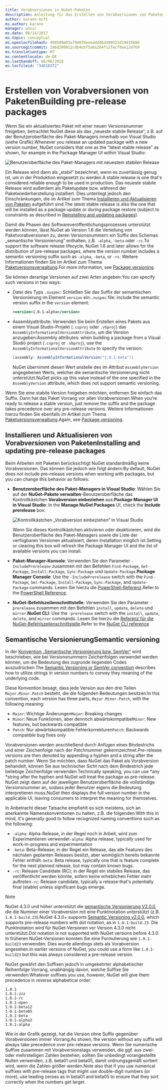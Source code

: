 ```yaml
---
title: Vorabversionen in NuGet-Paketen
description: Anleitung für das Erstellen von Vorabversionen von Paketen
author: karann-msft
ms.author: karann
manager: unnir
ms.date: 08/14/2017
ms.topic: conceptual
ms.openlocfilehash: 498509e03a794878eeeadd46d499521d19415600
ms.sourcegitcommit: 2a6d200012cdb4cbf5ab1264f12fecf9ae12d769
ms.translationtype: HT
ms.contentlocale: de-DE
ms.lasthandoff: 06/06/2018
ms.locfileid: "34818372"
---
```

# <a name="building-pre-release-packages"></a><span data-ttu-id="edaf3-103">Erstellen von Vorabversionen von Paketen</span><span class="sxs-lookup"><span data-stu-id="edaf3-103">Building pre-release packages</span></span>

<span data-ttu-id="edaf3-104">Wenn Sie ein aktualisiertes Paket mit einer neuen Versionsnummer freigeben, betrachtet NuGet diese als das „neueste stabile Release“, z.B. auf der Benutzeroberfläche des Paket-Managers innerhalb von Visual Studio (siehe Grafik):</span><span class="sxs-lookup"><span data-stu-id="edaf3-104">Whenever you release an updated package with a new version number, NuGet considers that one as the "latest stable release" as shown, for example in the Package Manager UI within Visual Studio:</span></span>

![Benutzeroberfläche des Paket-Managers mit neuestem stabilen Release](media/Prerelease_01-LatestStable.png)

<span data-ttu-id="edaf3-106">Ein Release wird dann als „stabil“ bezeichnet, wenn es zuverlässig genug ist, um in der Produktion eingesetzt zu werden.</span><span class="sxs-lookup"><span data-stu-id="edaf3-106">A stable release is one that's considered reliable enough to be used in production.</span></span> <span data-ttu-id="edaf3-107">Das neueste stabile Release wird außerdem als Paketupdate bzw. während der Paketwiederherstellung installiert. Dies unterliegt jedoch den Einschränkungen, die im Artikel zum Thema [Installieren und Aktualisieren von Paketen](../consume-packages/reinstalling-and-updating-packages.md) aufgeführt sind.</span><span class="sxs-lookup"><span data-stu-id="edaf3-107">The latest stable release is also the one that will be installed as a package update or during package restore (subject to constraints as described in [Reinstalling and updating packages](../consume-packages/reinstalling-and-updating-packages.md)).</span></span>

<span data-ttu-id="edaf3-108">Damit die Phasen des Softwareveröffentlichungsprozesses unterstützt werden können, lässt NuGet ab Version 1.6 die Verteilung von Paketvorabversionen zu, deren Versionsnummern ein Suffix des Schemas „semantische Versionierung“ enthalten, z.B. `-alpha`, `-beta` oder `-rc`.</span><span class="sxs-lookup"><span data-stu-id="edaf3-108">To support the software release lifecycle, NuGet 1.6 and later allows for the distribution of pre-release packages, where the version number includes a semantic versioning suffix such as `-alpha`, `-beta`, or `-rc`.</span></span> <span data-ttu-id="edaf3-109">Weitere Informationen finden Sie im Artikel zum Thema [Paketversionsverwaltung](../reference/package-versioning.md#pre-release-versions).</span><span class="sxs-lookup"><span data-stu-id="edaf3-109">For more information, see [Package versioning](../reference/package-versioning.md#pre-release-versions).</span></span>

<span data-ttu-id="edaf3-110">Sie können derartige Versionen auf zwei Arten angeben:</span><span class="sxs-lookup"><span data-stu-id="edaf3-110">You can specify such versions in two ways:</span></span>

- <span data-ttu-id="edaf3-111">Datei des Typs `.nuspec`: Schließen Sie das Suffix der semantischen Versionierung im Element `version` ein:</span><span class="sxs-lookup"><span data-stu-id="edaf3-111">`.nuspec` file: include the semantic version suffix in the `version` element:</span></span>

    ```xml
    <version>1.0.1-alpha</version>
    ```

- <span data-ttu-id="edaf3-112">Assemblyattribute: Verwenden Sie beim Erstellen eines Pakets aus einem Visual Studio-Projekt (`.csproj` oder `.vbproj`) das `AssemblyInformationalVersionAttribute`, um die Version anzugeben:</span><span class="sxs-lookup"><span data-stu-id="edaf3-112">Assembly attributes: when building a package from a Visual Studio project (`.csproj` or `.vbproj`), use the `AssemblyInformationalVersionAttribute` to specify the version:</span></span>

    ```cs
    [assembly: AssemblyInformationalVersion("1.0.1-beta")]
    ```

    <span data-ttu-id="edaf3-113">NuGet übernimmt diesen Wert anstelle des im Attribut `AssemblyVersion` angegebenen Werts, welcher die semantische Versionierung nicht unterstützt.</span><span class="sxs-lookup"><span data-stu-id="edaf3-113">NuGet picks up this value instead of the one specified in the `AssemblyVersion` attribute, which does not support semantic versioning.</span></span>

<span data-ttu-id="edaf3-114">Wenn Sie eine stabile Version freigeben möchten, entfernen Sie einfach das Suffix. Dann hat das Paket Vorrang vor allen Vorabversionen.</span><span class="sxs-lookup"><span data-stu-id="edaf3-114">When you’re ready to release a stable version, just remove the suffix and the package takes precedence over any pre-release versions.</span></span> <span data-ttu-id="edaf3-115">Weitere Informationen hierzu finden Sie ebenfalls im Artikel zum Thema [Paketversionsverwaltung](../reference/package-versioning.md#pre-release-versions).</span><span class="sxs-lookup"><span data-stu-id="edaf3-115">Again, see [Package versioning](../reference/package-versioning.md#pre-release-versions).</span></span>

## <a name="installing-and-updating-pre-release-packages"></a><span data-ttu-id="edaf3-116">Installieren und Aktualisieren von Vorabversionen von Paketen</span><span class="sxs-lookup"><span data-stu-id="edaf3-116">Installing and updating pre-release packages</span></span>

<span data-ttu-id="edaf3-117">Beim Arbeiten mit Paketen berücksichtigt NuGet standardmäßig keine Vorabversionen. Das können Sie jedoch wie folgt ändern:</span><span class="sxs-lookup"><span data-stu-id="edaf3-117">By default, NuGet does not include pre-release versions when working with packages, but you can change this behavior as follows:</span></span>

- <span data-ttu-id="edaf3-118">**Benutzeroberfläche des Paket-Managers in Visual Studio**: Wählen Sie auf der **NuGet-Pakete verwalten**-Benutzeroberfläche das Kontrollkästchen **Vorabversion einbeziehen** aus:</span><span class="sxs-lookup"><span data-stu-id="edaf3-118">**Package Manager UI in Visual Studio**: In the **Manage NuGet Packages** UI, check the **Include prerelease** box:</span></span>

    ![Kontrollkästchen „Vorabversion einbeziehen“ in Visual Studio](media/Prerelease_02-CheckPrerelease.png)

    <span data-ttu-id="edaf3-120">Wenn Sie dieses Kontrollkästchen aktivieren oder deaktivieren, wird die Benutzeroberfläche des Paket-Managers sowie die Liste der verfügbaren Versionen aktualisiert, deren Installation möglich ist.</span><span class="sxs-lookup"><span data-stu-id="edaf3-120">Setting or clearing this box will refresh the Package Manager UI and the list of available versions you can install.</span></span>

- <span data-ttu-id="edaf3-121">**Paket-Manager-Konsole**: Verwenden Sie den Parameter `-IncludePrerelease` zusammen mit den Befehlen `Find-Package`, `Get-Package`, `Install-Package`, `Sync-Package` und `Update-Package`.</span><span class="sxs-lookup"><span data-stu-id="edaf3-121">**Package Manager Console**: Use the `-IncludePrerelease` switch with the `Find-Package`, `Get-Package`, `Install-Package`, `Sync-Package`, and `Update-Package` commands.</span></span> <span data-ttu-id="edaf3-122">Lesen Sie hierzu die [PowerShell-Referenz](../tools/powershell-reference.md).</span><span class="sxs-lookup"><span data-stu-id="edaf3-122">Refer to the [PowerShell Reference](../tools/powershell-reference.md).</span></span>

- <span data-ttu-id="edaf3-123">**NuGet-Befehlszeilenschnittstelle**: Verwenden Sie den Parameter `-prerelease` zusammen mit den Befehlen `install`, `update`, `delete` und `mirror`.</span><span class="sxs-lookup"><span data-stu-id="edaf3-123">**NuGet CLI**: Use the `-prerelease` switch with the `install`, `update`, `delete`, and `mirror` commands.</span></span> <span data-ttu-id="edaf3-124">Lesen Sie hierzu die [Referenz für die NuGet-Befehlszeilenschnittstelle](../tools/nuget-exe-cli-reference.md).</span><span class="sxs-lookup"><span data-stu-id="edaf3-124">Refer to the [NuGet CLI reference](../tools/nuget-exe-cli-reference.md)</span></span>

## <a name="semantic-versioning"></a><span data-ttu-id="edaf3-125">Semantische Versionierung</span><span class="sxs-lookup"><span data-stu-id="edaf3-125">Semantic versioning</span></span>

<span data-ttu-id="edaf3-126">In der [Konvention „Semantische Versionierung bzw. SemVer“](http://semver.org/spec/v1.0.0.html) wird beschrieben, wie bei Versionsnummern Zeichenfolgen verwendet werden können, um die Bedeutung des zugrunde liegenden Codes auszudrücken.</span><span class="sxs-lookup"><span data-stu-id="edaf3-126">The [Semantic Versioning or SemVer convention](http://semver.org/spec/v1.0.0.html) describes how to utilize strings in version numbers to convey they meaning of the underlying code.</span></span>

<span data-ttu-id="edaf3-127">Diese Konvention besagt, dass jede Version aus den drei Teilen `Major.Minor.Patch` besteht, die die folgenden Bedeutungen besitzen:</span><span class="sxs-lookup"><span data-stu-id="edaf3-127">In this convention, each version has three parts, `Major.Minor.Patch`, with the following meaning:</span></span>

- <span data-ttu-id="edaf3-128">`Major`: Wichtige Änderungen</span><span class="sxs-lookup"><span data-stu-id="edaf3-128">`Major`: Breaking changes</span></span>
- <span data-ttu-id="edaf3-129">`Minor`: Neue Funktionen, aber dennoch abwärtskompatibel</span><span class="sxs-lookup"><span data-stu-id="edaf3-129">`Minor`: New features, but backwards compatible</span></span>
- <span data-ttu-id="edaf3-130">`Patch`: Nur abwärtskompatible Fehlerkorrekturen</span><span class="sxs-lookup"><span data-stu-id="edaf3-130">`Patch`: Backwards compatible bug fixes only</span></span>

<span data-ttu-id="edaf3-131">Vorabversionen werden anschließend durch Anfügen eines Bindestrichs und einer Zeichenfolge nach der Patchnummer gekennzeichnet.</span><span class="sxs-lookup"><span data-stu-id="edaf3-131">Pre-release versions are then denoted by appending a hyphen and a string after the patch number.</span></span> <span data-ttu-id="edaf3-132">Wenn Sie möchten, dass NuGet das Paket als Vorabversion behandelt, können Sie aus technischer Sicht nach dem Bindestrich jede beliebige Zeichenfolge verwenden.</span><span class="sxs-lookup"><span data-stu-id="edaf3-132">Technically speaking, you can use *any *string after the hyphen and NuGet will treat the package as pre-release.</span></span> <span data-ttu-id="edaf3-133">NuGet zeigt dann auf der jeweiligen Benutzeroberfläche die vollständige Versionsnummer an, sodass jeder Benutzer eigens die Bedeutung interpretieren muss.</span><span class="sxs-lookup"><span data-stu-id="edaf3-133">NuGet then displays the full version number in the applicable UI, leaving consumers to interpret the meaning for themselves.</span></span>

<span data-ttu-id="edaf3-134">In Anbetracht dieser Tatsache empfiehlt es sich meistens, sich an anerkannte Namenskonventionen zu halten, z.B. die folgenden:</span><span class="sxs-lookup"><span data-stu-id="edaf3-134">With this in mind, it's generally good to follow recognized naming conventions such as the following:</span></span>

- <span data-ttu-id="edaf3-135">`-alpha`: Alpha-Release, in der Regel noch in Arbeit, wird zum Experimentieren verwendet</span><span class="sxs-lookup"><span data-stu-id="edaf3-135">`-alpha`: Alpha release, typically used for work-in-progress and experimentation</span></span>
- <span data-ttu-id="edaf3-136">`-beta`: Beta-Release; in der Regel ein Release, das alle Features des nächsten geplanten Releases besitzt, aber womöglich bereits bekannte Fehler enthält</span><span class="sxs-lookup"><span data-stu-id="edaf3-136">`-beta`: Beta release, typically one that is feature complete for the next planned release, but may contain known bugs.</span></span>
- <span data-ttu-id="edaf3-137">`-rc`: Release Candidate (RC); in der Regel ein stabiles Release, das veröffentlicht werden könnte, sofern keine erheblichen Fehler mehr auftreten</span><span class="sxs-lookup"><span data-stu-id="edaf3-137">`-rc`: Release candidate, typically a release that's potentially final (stable) unless significant bugs emerge.</span></span>

> [!Note]
> <span data-ttu-id="edaf3-138">NuGet 4.3.0 und höher unterstützt die [semantische Versionierung V2.0.0](http://semver.org/spec/v2.0.0.html), die die Nummer einer Vorabversion mit eine Punktnotation unterstützt (z.B. `1.0.1-build.23`).</span><span class="sxs-lookup"><span data-stu-id="edaf3-138">NuGet 4.3.0+ supports [Semantic Versioning v2.0.0](http://semver.org/spec/v2.0.0.html), which supports pre-release numbers with dot notation, as in `1.0.1-build.23`.</span></span> <span data-ttu-id="edaf3-139">Die Punktnotation wird für NuGet-Versionen vor Version 4.3.0 nicht unterstützt.</span><span class="sxs-lookup"><span data-stu-id="edaf3-139">Dot notation is not supported with NuGet versions before 4.3.0.</span></span> <span data-ttu-id="edaf3-140">In früheren NuGet-Versionen konnten Sie eine Formulierung wie `1.0.1-build23` verwenden. Dies wurde allerdings stets als Vorabversion angesehen.</span><span class="sxs-lookup"><span data-stu-id="edaf3-140">In earlier versions of NuGet, you could use a form like `1.0.1-build23` but this was always considered a pre-release version.</span></span>

<span data-ttu-id="edaf3-141">NuGet gewährt den Suffixen jedoch in umgekehrter alphabetischer Reihenfolge Vorrang, unabhängig davon, welche Suffixe Sie verwenden:</span><span class="sxs-lookup"><span data-stu-id="edaf3-141">Whatever suffixes you use, however, NuGet will give them precedence in reverse alphabetical order:</span></span>

    1.0.1
    1.0.1-zzz
    1.0.1-rc
    1.0.1-open
    1.0.1-beta12
    1.0.1-beta05
    1.0.1-beta
    1.0.1-alpha2
    1.0.1-alpha

<span data-ttu-id="edaf3-142">Wie in der Grafik gezeigt, hat die Version ohne Suffix gegenüber Vorabversionen immer Vorrang.</span><span class="sxs-lookup"><span data-stu-id="edaf3-142">As shown, the version without any suffix will always take precedence over pre-release versions.</span></span> <span data-ttu-id="edaf3-143">Wenn Sie numerische Suffixe zusammen mit Vorabversionstags verwenden, die ggf. aus zwei- oder mehrstelligen Zahlen bestehen, sollten Sie unbedingt vorangestellte Nullen verwenden, z.B. beta01 und beta05, damit ordnungsgemäß sortiert wird, wenn die Zahlen größer werden.</span><span class="sxs-lookup"><span data-stu-id="edaf3-143">Note also that if you use numerical suffixes with pre-release tags that might use double-digit numbers (or more), use leading zeroes as in beta01 and beta05 to ensure that they sort correctly when the numbers get larger.</span></span>
